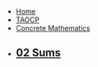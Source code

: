 - [Home](/)
- [TAOCP](/TAOCP/)
- [Concrete Mathematics](/TAOCP/ConcreteMathematics/)
- [02 Sums](/TAOCP/ConcreteMathematics/02-Sums/)
  - 
